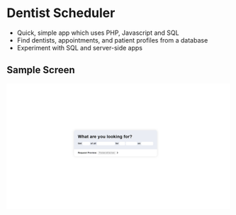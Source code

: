 # Dentist Scheduler
- Quick, simple app which uses PHP, Javascript and SQL
- Find dentists, appointments, and patient profiles from a database
- Experiment with SQL and server-side apps

## Sample Screen
![Main Screen](https://github.com/stellakimnguyen/Dentist-Scheduler/blob/master/Sample%20Screen.png)
